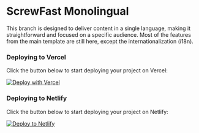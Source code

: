 # ScrewFast Monolingual

This branch is designed to deliver content in a single language, making it straightforward and focused on a specific audience. Most of the features from the main template are still here, except the internationalization (i18n).

### Deploying to Vercel

Click the button below to start deploying your project on Vercel:  

[![Deploy with Vercel](https://vercel.com/button)](https://vercel.com/new/clone?repository-url=https%3A%2F%2Fgithub.com%2Fmearashadowfax%2FScrewFast%2Ftree%2Fmonolingual-site)

### Deploying to Netlify

Click the button below to start deploying your project on Netlify:  

[![Deploy to Netlify](https://www.netlify.com/img/deploy/button.svg)](https://app.netlify.com/start/deploy?repository=https://github.com/mearashadowfax/ScrewFast/tree/monolingual-site)

